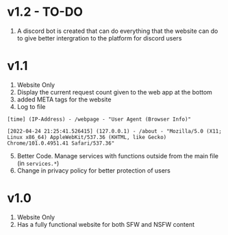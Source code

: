 # v1.2 - TO-DO

1. A discord bot is created that can do everything that the website can do to give better intergration to the platform for discord users

# v1.1

1.  Website Only
2.  Display the current request count given to the web app at the bottom
3.  added META tags for the website
4.  Log to file

```
[time] (IP-Address) - /webpage - "User Agent (Browser Info)"
```

```
[2022-04-24 21:25:41.526415] (127.0.0.1) - /about - "Mozilla/5.0 (X11; Linux x86_64) AppleWebKit/537.36 (KHTML, like Gecko) Chrome/101.0.4951.41 Safari/537.36"
```

5.  Better Code. Manage services with functions outside from the main file (in `services.*`)
6.  Change in privacy policy for better protection of users

# v1.0

1. Website Only
2. Has a fully functional website for both SFW and NSFW content
